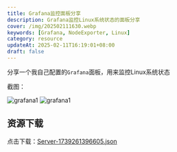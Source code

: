 ```yaml
---
title: Grafana监控面板分享
description: Grafana监控Linux系统状态的面板分享
cover: /img/202502111630.webp
keywords: [Grafana, NodeExporter, Linux]
category: resource
updateAt: 2025-02-11T16:19:01+08:00
draft: false
---
```


分享一个我自己配置的`Grafana`面板，用来监控Linux系统状态

截图：

![grafana1](/img/202502111617.webp)
![grafana1](/img/202501241155.webp)

## 资源下载

点击下载：<a href="/files/Server-1739261396605.json" target="_blank">Server-1739261396605.json</a>
